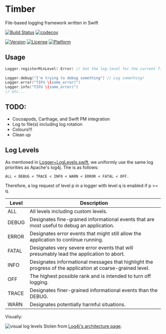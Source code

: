 # Timber
File-based logging framework written in Swift

[![Build Status](https://travis-ci.org/MaxKramer/Timber.svg?branch=master)](https://travis-ci.org/MaxKramer/Timber)
[![codecov](https://codecov.io/gh/MaxKramer/Timber/branch/master/graph/badge.svg)](https://codecov.io/gh/MaxKramer/Timber)

[![Version](https://img.shields.io/cocoapods/v/Timber.svg?style=flat)](http://cocoapods.org/pods/Timber)
[![License](https://img.shields.io/cocoapods/l/Timber.svg?style=flat)](http://cocoapods.org/pods/Timber)
[![Platform](https://img.shields.io/cocoapods/p/Timber.svg?style=flat)](http://cocoapods.org/pods/Timber)

## Usage

```swift
Logger.registerMinLevel(.Error) // Set the log-level for the current file if needed
    
Logger.debug("I'm trying to debug something") // Log something!
Logger.error("TIFU \(some_error)")
Logger.info("TIFU \(some_error)")
// etc...
```

## TODO:

- Cocoapods, Carthage, and Swift PM integration
- Log to file(s) including log rotation
- Colours!!!
- Clean up

## Log Levels
    
As mentioned in [Logger+LogLevels.swift](https://github.com/MaxKramer/Logger/blob/master/Logger/Logger%2BLogLevels.swift), we uniformly use the same log priorities as Apache's log4j. The is as follows:

    ALL < DEBUG < TRACE < INFO < WARN < ERROR < FATAL < OFF.

Therefore, a log request of level p in a logger with level q is enabled if p >= q.

|Level|Description|
|---|---|
|ALL|All levels including custom levels.|
|DEBUG|Designates fine-grained informational events that are most useful to debug an application.|
|ERROR|Designates error events that might still allow the application to continue running.|
|FATAL|Designates very severe error events that will presumably lead the application to abort.|
|INFO|Designates informational messages that highlight the progress of the application at coarse-grained level.|
|OFF|The highest possible rank and is intended to turn off logging.|
|TRACE|Designates finer-grained informational events than the DEBUG.|
|WARN|Designates potentially harmful situations.|

Visually:

![visual log levels][visual_log_levels]
Stolen from [Log4j's architecture page](https://logging.apache.org/log4j/2.0/manual/architecture.html).

[visual_log_levels]: https://www.dropbox.com/s/hfqqua38rbv2psa/Screenshot%202016-06-09%2023.07.44.png?dl=1
